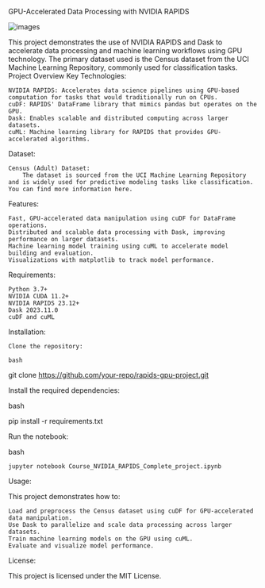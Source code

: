 GPU-Accelerated Data Processing with NVIDIA RAPIDS

![images](https://github.com/user-attachments/assets/66551183-4acd-4be2-8018-62161b4dc168)


This project demonstrates the use of NVIDIA RAPIDS and Dask to accelerate data processing and machine learning workflows using GPU technology. The primary dataset used is the Census dataset from the UCI Machine Learning Repository, commonly used for classification tasks.
Project Overview
Key Technologies:

    NVIDIA RAPIDS: Accelerates data science pipelines using GPU-based computation for tasks that would traditionally run on CPUs.
    cuDF: RAPIDS' DataFrame library that mimics pandas but operates on the GPU.
    Dask: Enables scalable and distributed computing across larger datasets.
    cuML: Machine learning library for RAPIDS that provides GPU-accelerated algorithms.

Dataset:

    Census (Adult) Dataset:
        The dataset is sourced from the UCI Machine Learning Repository and is widely used for predictive modeling tasks like classification. You can find more information here.

Features:

    Fast, GPU-accelerated data manipulation using cuDF for DataFrame operations.
    Distributed and scalable data processing with Dask, improving performance on larger datasets.
    Machine learning model training using cuML to accelerate model building and evaluation.
    Visualizations with matplotlib to track model performance.

Requirements:

    Python 3.7+
    NVIDIA CUDA 11.2+
    NVIDIA RAPIDS 23.12+
    Dask 2023.11.0
    cuDF and cuML

Installation:

    Clone the repository:

    bash

git clone https://github.com/your-repo/rapids-gpu-project.git

Install the required dependencies:

bash

pip install -r requirements.txt

Run the notebook:

bash

    jupyter notebook Course_NVIDIA_RAPIDS_Complete_project.ipynb

Usage:

This project demonstrates how to:

    Load and preprocess the Census dataset using cuDF for GPU-accelerated data manipulation.
    Use Dask to parallelize and scale data processing across larger datasets.
    Train machine learning models on the GPU using cuML.
    Evaluate and visualize model performance.

License:

This project is licensed under the MIT License.
